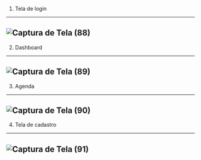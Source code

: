 1. Tela de login
------
![Captura de Tela (88)](https://github.com/JoaoPedro369/Projeto-de-site-em-Python/assets/133379086/90236388-a0c6-4c60-a6b7-33e116c4d1ab)
------
2. Dashboard
------
![Captura de Tela (89)](https://github.com/JoaoPedro369/Projeto-de-site-em-Python/assets/133379086/6e762e56-d6d0-4a47-8b25-d1e065812c8a)
------
3. Agenda
------
![Captura de Tela (90)](https://github.com/JoaoPedro369/Projeto-de-site-em-Python/assets/133379086/e728504e-159e-4b2c-a90f-d558d1ead358)
------
4. Tela de cadastro
------
![Captura de Tela (91)](https://github.com/JoaoPedro369/Projeto-de-site-em-Python/assets/133379086/86731fc0-29da-44c7-9466-b8eda133f30d)
------
